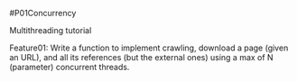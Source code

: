 #P01Concurrency

Multithreading tutorial

Feature01: Write a function to implement crawling, download a page (given an URL), and all its references (but the external ones) using a max of N (parameter) concurrent threads.

